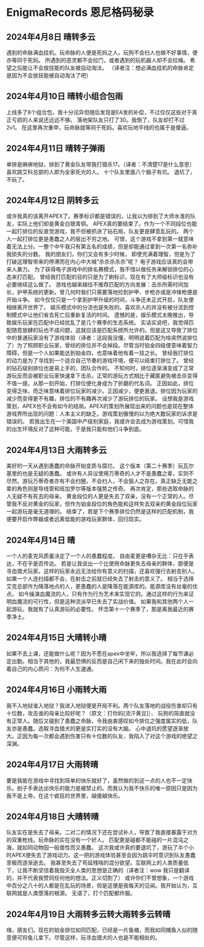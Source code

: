 # EnigmaRecords 恩尼格码秘录

## 2024年4月8日 晴转多云
遇到的命脉满血挂机。玩命脉的人便是死妈之人。玩狗不会扫人也做不好事情，便亦等同于死妈。
所遇到的恶灵都不会拉门，或者遇到的玩机器人却不会拉绳。
希望之后能让不会放技能的队友被自动淘汰。
（译者注：想必满血挂机的命脉肯定是因为不会放技能被自动淘汰了吧）

## 2024年4月10日 晴转小组合包雨
上线多了8个组合包，我十分诧异但随后发现是EA发的补偿，不过仅仅这些对于真正亏损的人来说还远远不够。
落地架队友只打了30。我倒了，队友却打不过2v1。
在这里再次重申，玩命脉就等同于死妈。喜欢玩地平线的也属于是傻逼。

## 2024年4月11日 晴转子弹雨
单排是麻痹地狱，排到了黄金队友带我打猎杀17。（译者：不清楚17是什么意思）
喜欢跳艾科总部的人即为全家死光的人。
十个队友里面八个脑子有坑。
退坑了，不玩了。

## 2024年4月12日 阴转多云
或许我真的该离开APEX了。赛季标识都是错误的，让我以为排到了大师水准的队友，实际上他们却是黄金白银青铜。
APEX真的要结束了。作为一个不同段位也能一起打排位的反直觉游戏，我不但被抓进了钻石局，队友更是肆意乱玩的。
两个人一起打排位更是愚蠢之人的层出不穷之地。
可恨，这个游戏不拿到第一就意味着无法上分。一整个中午我只有第五名的成绩，但是却能通过拿到一次第一名弥补我损失的分数。
我的朋友们，你们又会有多少时候， 即使充满着理智，但是为了打破这理智带来的停滞而在内心中大喊“杀杀杀杀杀”呢？
电子游戏应该真的会带来人暴力。
为了获得电子游戏中的排名赛模式，我不惜以做任务来解锁排位的心态来打匹配。
曾经我打匹配的目的只是为了刷标识，现在有了大师级标识也没有必要继续这么做了。
游戏也越来越往不推荐匹配的方向发展：击杀所需时间加长，护甲系统的更新。曾几何时我们只需要落地捡到护甲、步枪亦或是冲锋枪便是开始斗争。
如今仅仅只是一个拿到护甲升级的时间，斗争还未正式开启，队友便相继离开世界了。
娱乐模式中的分流也是失败的。喜欢杀人的并没有被分流到控制模式中让他们省去死亡后重新复活的时间。
遗憾的是，娱乐模式太晚推出，导致娱乐玩家在匹配中已经扰乱了是几个赛季的生态系统。
实话实说吧，我觉得匹配随意放肆的玩也不成问题，这就应该是匹配系统所允许的。但是这又导致了排位中的普通玩家没有了游戏体验（译者：这段我没懂，明明说着匹配为啥突然说排位了）为了照顾职业玩家，曾经的排位并不会掉段。尽管当时铂金四级便意味着智力障碍，但是一个人如果能达到铂金四，也意味着他有着一技之长。
曾经我打排位的动力是为了寻找到一个适合自己节奏的游戏环境，便可以结束打排位了。
曾经的钻石级别排位也是易上手的，团队合作的。
不知何时，排位逐渐演变成了正常游玩反而会被职业玩家快速拿下击杀。正常的游玩方式相比于藏匿避免被击杀变得不值一提。从那一刻开始，打排位便化身成为了折磨的代名词。
正因如此，排位变得乏味，而乏味意味着排位玩家的减少。正因减少，便更衰退。排位因为玩家的减少而变得更不有趣，排位的不有趣再次减少了游玩排位的玩家。
设想我是游戏策划，APEX也不会有如今的结局。APEX的策划所展现出来的问题也是现在整体游戏界所出现的问题：人本主义的缺乏。游戏策划傲慢的以为绝大数玩家的诉求是错误的。
若我出生在一个美国中产级别家庭，我或许会去成为游戏策划。可惜我的出生环境反对了这种可能，于是我只能和他们斗争到底。

## 2024年4月13日 大雨转多云
美好的一天从遇到愚蠢的命脉开始变质与腐烂。
这个版本（第二十赛季）玩瓦尔基里的也是无疑的愚蠢。
或许有人异议使用万蒂奇的人才不是愚蠢之辈，实则不尽然。游玩万蒂奇者亦有不会扫圈，不会扫人，不会狙人之存在。真正缺乏无能之辈的角色则是导线管和班加罗尔等版本强势之传奇。
再次肯定，那些选取命脉的人无疑不有死去的母亲。
黄金段位的人更是失去了双亲，没有一个正常的人。尽管我不反对黄金的玩家，但作为铂金段位的角色能和这样失去双亲的黄金段位玩家一起游玩是毫无道理的。
结束了，若是下个赛季排位仍然是这样的匹配机制，我便要开启作弊器或者远离低能的游戏玩家群体，回归现实。

## 2024年4月14日 晴
一个人的麦克风质量决定了一个人的愚蠢程度。
自由麦更是嘈杂无比：只在乎表达，不在乎是否传达。
若是让我说出一个比使用命脉更失去母亲的群体，那便是寻血猎犬玩家。这样的玩家永远无法给你有意义的扫描，还喜欢强行去射击别人。如果一个人连扫描都不会，在射击之前就已经失去了射击的意义了。
相当于选择艾克总部作为降落地点的人，更愚蠢的人是降落在能源库的。能源库没有丝毫的优点。
如今操演血魔流的人，只有作为行为艺术来实现它的。通过这样的行为来证明血魔流的可行性，但是这种流派早已失去了实战价值。
如果我和其他两个人一起游玩，我就有了认真游玩的必要性。
怀念第十一个赛季了，那是离我最近的赛季净土。

## 2024年4月15日 大晴转小晴
如果不去上课，还能做什么呢？因为不愿在apex中坐牢，所以我选择了每节课必定出勤。相当于其他的，我最恐惧的反而是自己闲下来的独处时间。我在此时会向着自己的内心质问：为何不人生速通。

## 2024年4月16日 小雨转大雨
我不入地狱谁入地狱？我进入地狱便是开局不利。两个队友落地的战役伤害却只有十位数，攻击谁的母亲比较好呢？（原文：打你妈[流汗黄豆]）、
玩狗的简直就没有正常人。随后又碰到了愚蠢之命脉，令我由衷感叹如今排位之强度属实的低，队友亦是愚蠢。选取寻血猎犬的更是实打实的没有大脑。
心中退坑的愿望逐渐放大。正因为每一次都会遇到伤害只有十位数的队友，我陷入了对这个游戏的绝望之深渊。

## 2024年4月17日 大雨转晴
要是我能在游戏中寻找到简单的快乐就好了，虽然做的到这一点的人也不一定快乐。刽子手表达出快乐的能力是被禁止的。而我认为我不快乐的唯一原因只是因为我不是上帝。在这个疯狂的世界里，越傻越快乐。

## 2024年4月18日 大晴转晴
队友实在是失去了母亲。二对二的情况下还在尝试补人，导致了我直接暴露于对方的双重枪线。玩命脉的实在没有一个好人。
匹配更是碰都不能碰的一片混沌之海，就如同动物园一般兽性而又愚蠢。
这次我或许真的要退坑了，游玩了半个小时APEX便失去了游戏动力。这一把的游戏体验甚至会因为跳伞时意识到队友愚蠢至极而逐渐逝去。
我甚至失去了苟延残喘的混分欲望。互联网上的人类质量低下，让我不断坚信着我毁灭全人类的思想是正确的（译者注：wow 我只是翻译的，并不代表我赞同任何他的想法。正义切割了）
或许你们不曾想象，一个游戏中百分之八十的人都是在乱玩的场景，但是这便是我每天的见闻。我开始认为，互联网就是人类堕落的根源。
无语了，打个匹配都炸服。

## 2024年4月19日 大雨转多云转大雨转多云转晴
嗨，朋友们。现在的铂金排位如同匹配，已经是一片鱼塘，而我如同捕鱼人似的随意便可将鱼儿拿下。尽管这样，玩寻血猎犬的人也是不能相处的。
